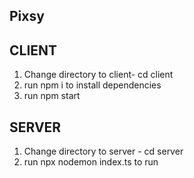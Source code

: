 ## Pixsy


## CLIENT
1. Change directory to client- cd client 
2. run npm i to install dependencies 
3. run npm start

## SERVER
1. Change directory to server - cd server
2. run npx nodemon index.ts to run 

